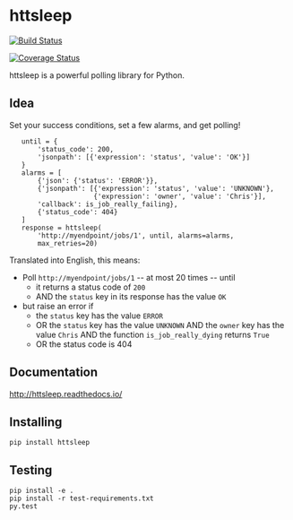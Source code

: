 # httsleep

[![Build Status](https://travis-ci.org/kopf/httsleep.svg?branch=master)](https://travis-ci.org/kopf/httsleep)

[![Coverage Status](https://coveralls.io/repos/github/kopf/httsleep/badge.svg?branch=master)](https://coveralls.io/github/kopf/httsleep?branch=master)

httsleep is a powerful polling library for Python. 

## Idea

Set your success conditions, set a few alarms, and get polling!

```
   until = {
       'status_code': 200,
       'jsonpath': [{'expression': 'status', 'value': 'OK'}]
   }
   alarms = [
       {'json': {'status': 'ERROR'}},
       {'jsonpath': [{'expression': 'status', 'value': 'UNKNOWN'},
                     {'expression': 'owner', 'value': 'Chris'}],
       'callback': is_job_really_failing},
       {'status_code': 404}
   ]
   response = httsleep(
       'http://myendpoint/jobs/1', until, alarms=alarms, 
       max_retries=20)
```

Translated into English, this means:

* Poll ``http://myendpoint/jobs/1`` -- at most 20 times -- until
    * it returns a status code of ``200``
    * AND the ``status`` key in its response has the value ``OK``
* but raise an error if
    * the ``status`` key has the value ``ERROR``
    * OR the ``status`` key has the value ``UNKNOWN`` AND the ``owner`` key has the value ``Chris`` AND the function ``is_job_really_dying`` returns ``True``
    * OR the status code is 404

## Documentation 

http://httsleep.readthedocs.io/

## Installing

```
pip install httsleep
```

## Testing

```
pip install -e .
pip install -r test-requirements.txt
py.test
```
